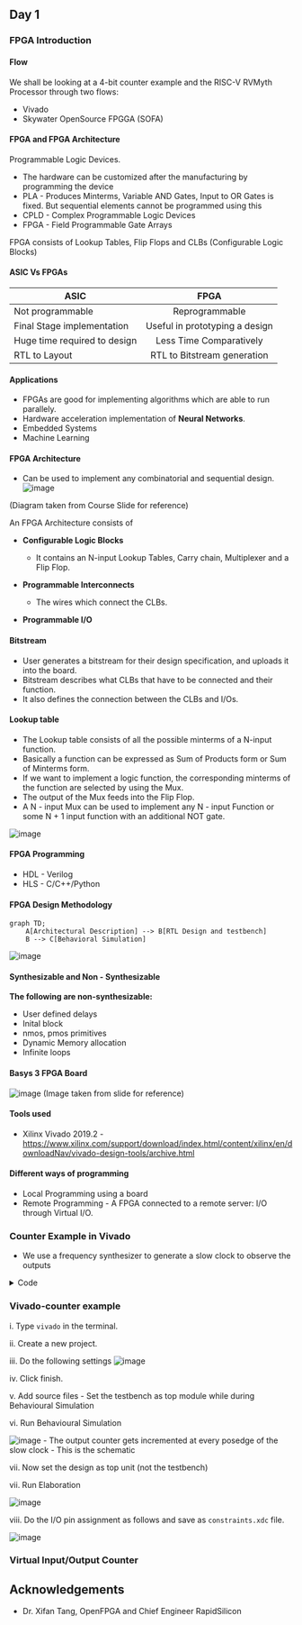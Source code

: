 
## Day 1

### FPGA Introduction

#### Flow

 We shall be looking at a 4-bit counter example and the RISC-V RVMyth Processor through two flows:
- Vivado
- Skywater OpenSource FPGGA (SOFA)

#### FPGA and FPGA Architecture

Programmable Logic Devices.
- The hardware can be customized after the manufacturing by programming the device
- PLA - Produces Minterms, Variable AND Gates, Input to OR Gates is fixed. But sequential elements cannot be programmed using this
- CPLD - Complex Programmable Logic Devices
- FPGA - Field Programmable Gate Arrays

FPGA consists of Lookup Tables, Flip Flops and CLBs (Configurable Logic Blocks)
#### ASIC Vs FPGAs

| ASIC                          | FPGA           |
| ---------------------         |:-------------: |
| Not programmable              | Reprogrammable |
| Final Stage implementation    | Useful in prototyping a design|  
| Huge time required to design  | Less Time Comparatively      |
| RTL to Layout                 | RTL to Bitstream generation |

#### Applications
- FPGAs are good for implementing algorithms which are able to run parallely.
- Hardware acceleration implementation of **Neural Networks**.
- Embedded Systems
- Machine Learning

#### FPGA Architecture

- Can be used to implement any combinatorial and sequential design.
![image](https://user-images.githubusercontent.com/66086031/171312512-8e650388-62ec-40c5-9e9d-f9fd99baa14f.png)

(Diagram taken from Course Slide for reference)

An FPGA Architecture consists of

- **Configurable Logic Blocks** 
	* It contains an N-input Lookup Tables, Carry chain, Multiplexer and a Flip Flop. 

- **Programmable Interconnects**
	* The wires which connect the CLBs.
	
- **Programmable I/O**

#### Bitstream

- User generates a bitstream for their design specification, and uploads it into the board.
- Bitstream describes what CLBs that have to be connected and their function.
- It also defines the connection between the CLBs and I/Os.

#### Lookup table

- The Lookup table consists of all the possible minterms of a N-input function.
- Basically a function can be expressed as Sum of Products form or Sum of Minterms form.
- If we want to implement a logic function, the corresponding minterms of the function are selected by using the Mux.
- The output of the Mux feeds into the Flip Flop.
- A N - input Mux can be used to implement any N - input Function or some N + 1 input function with an additional NOT gate.

![image](https://user-images.githubusercontent.com/66086031/171421974-95cb4404-285a-4fcf-87a7-1e1e86fa5db9.png)

#### FPGA Programming

- HDL - Verilog
- HLS - C/C++/Python

#### FPGA Design Methodology

```mermaid
graph TD;
	A[Architectural Description] --> B[RTL Design and testbench]
	B --> C[Behavioral Simulation]
```

![image](https://user-images.githubusercontent.com/66086031/171422258-df96f7d1-5377-49af-ae48-7eba5c7922ce.png)

#### Synthesizable and Non - Synthesizable

**The following are non-synthesizable:**
- User defined delays
- Inital block
- nmos, pmos primitives
- Dynamic Memory allocation
- Infinite loops

#### Basys 3 FPGA Board

![image](https://user-images.githubusercontent.com/66086031/171423298-d47564ea-52dd-4e3a-b77a-1f218a44c157.png)
(Image taken from slide for reference)

#### Tools used

- Xilinx Vivado 2019.2 - https://www.xilinx.com/support/download/index.html/content/xilinx/en/downloadNav/vivado-design-tools/archive.html

#### Different ways of programming

- Local Programming using a board 
- Remote Programming - A FPGA connected to a remote server: I/O through Virtual I/O.

### Counter Example in Vivado

- We use a frequency synthesizer to generate a slow clock to observe the outputs

<details>
	<summary> Code </summary>
		
module counter(clk,reset,count);
input clk,reset;
output reg [3:0] count = 4'b0000;
reg [25:0] count_reg;
reg clk_div = 1'b0;

always @ (posedge clk)
begin
if (reset)
    begin
        clk_div <= 1'b0;
        count_reg <= 26'd0;
     end
else
    begin
        count_reg <= count_reg + 1;
        if (count_reg == 26'h3ffffff) // for synthesis
    //   if (count_reg == 26'd12) // for simulation
        begin
            clk_div <= ~ clk_div;
            count_reg <= 26'd0;
        end
    end
 end
  
	 always @ (posedge clk_div) begin
		 if (reset)
		 begin
		    count <= 4'b0000;
		 end
		 else
		 begin
		    count <= count + 1'b1;
		 end
	 end
endmodule			    
	
</details>
			    
			    
### Vivado-counter example

i. Type ```vivado``` in the terminal.
	
ii. Create a new project.

iii. Do the following settings
![image](https://user-images.githubusercontent.com/66086031/171430681-824be24d-7f03-4c07-82f8-d7fe3da126c9.png)
	
iv. Click finish.

v. Add source files
	- Set the testbench as top module while during Behavioural Simulation
	
vi. Run Behavioural Simulation
	
![image](https://user-images.githubusercontent.com/66086031/171450253-86659bb2-df54-46eb-b6f3-3fe1002653a6.png)
	- The output counter gets incremented at every posedge of the slow clock
	- This is the schematic
	


vii. Now set the design as top unit (not the testbench)

vii. Run Elaboration
	
![image](https://user-images.githubusercontent.com/66086031/171451066-98f58c80-6b86-4122-8c85-d03cded110b7.png)
	
viii. Do the I/O pin assignment as follows and save as ```constraints.xdc``` file.
	
![image](https://user-images.githubusercontent.com/66086031/171456354-6d0a8618-f350-4a66-a733-466b4fa77227.png)

			    

### Virtual Input/Output Counter


## Acknowledgements

- Dr. Xifan Tang, OpenFPGA and Chief Engineer RapidSilicon



